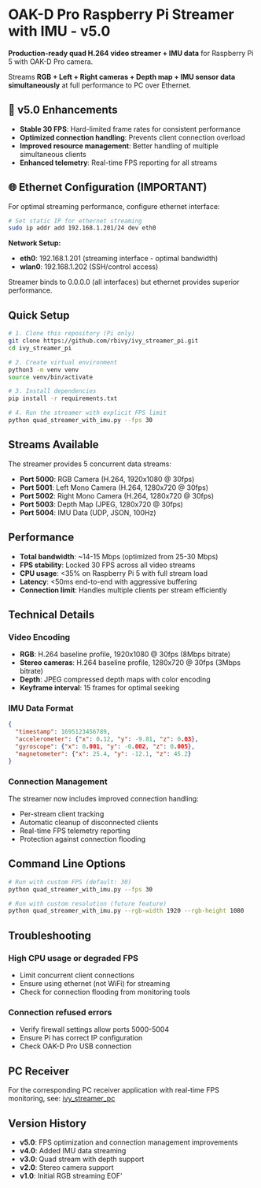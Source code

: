 # OAK-D Pro Raspberry Pi Streamer with IMU - v5.0

**Production-ready quad H.264 video streamer + IMU data** for Raspberry Pi 5 with OAK-D Pro camera.

Streams **RGB + Left + Right cameras + Depth map + IMU sensor data simultaneously** at full performance to PC over Ethernet.

## 🎯 v5.0 Enhancements

- **Stable 30 FPS**: Hard-limited frame rates for consistent performance
- **Optimized connection handling**: Prevents client connection overload
- **Improved resource management**: Better handling of multiple simultaneous clients
- **Enhanced telemetry**: Real-time FPS reporting for all streams

## 🌐 Ethernet Configuration (IMPORTANT)

For optimal streaming performance, configure ethernet interface:

```bash
# Set static IP for ethernet streaming
sudo ip addr add 192.168.1.201/24 dev eth0
```

**Network Setup:**
- **eth0**: 192.168.1.201 (streaming interface - optimal bandwidth)  
- **wlan0**: 192.168.1.202 (SSH/control access)

Streamer binds to 0.0.0.0 (all interfaces) but ethernet provides superior performance.

## Quick Setup

```bash
# 1. Clone this repository (Pi only)
git clone https://github.com/rbivy/ivy_streamer_pi.git
cd ivy_streamer_pi

# 2. Create virtual environment
python3 -m venv venv
source venv/bin/activate

# 3. Install dependencies
pip install -r requirements.txt

# 4. Run the streamer with explicit FPS limit
python quad_streamer_with_imu.py --fps 30
```

## Streams Available

The streamer provides 5 concurrent data streams:

- **Port 5000**: RGB Camera (H.264, 1920x1080 @ 30fps)
- **Port 5001**: Left Mono Camera (H.264, 1280x720 @ 30fps) 
- **Port 5002**: Right Mono Camera (H.264, 1280x720 @ 30fps)
- **Port 5003**: Depth Map (JPEG, 1280x720 @ 30fps)
- **Port 5004**: IMU Data (UDP, JSON, 100Hz)

## Performance

- **Total bandwidth**: ~14-15 Mbps (optimized from 25-30 Mbps)
- **FPS stability**: Locked 30 FPS across all video streams
- **CPU usage**: <35% on Raspberry Pi 5 with full stream load
- **Latency**: <50ms end-to-end with aggressive buffering
- **Connection limit**: Handles multiple clients per stream efficiently

## Technical Details

### Video Encoding
- **RGB**: H.264 baseline profile, 1920x1080 @ 30fps (8Mbps bitrate)
- **Stereo cameras**: H.264 baseline profile, 1280x720 @ 30fps (3Mbps bitrate)
- **Depth**: JPEG compressed depth maps with color encoding
- **Keyframe interval**: 15 frames for optimal seeking

### IMU Data Format
```json
{
  "timestamp": 1695123456789,
  "accelerometer": {"x": 0.12, "y": -9.81, "z": 0.03},
  "gyroscope": {"x": 0.001, "y": -0.002, "z": 0.005},
  "magnetometer": {"x": 25.4, "y": -12.1, "z": 45.2}
}
```

### Connection Management
The streamer now includes improved connection handling:
- Per-stream client tracking
- Automatic cleanup of disconnected clients
- Real-time FPS telemetry reporting
- Protection against connection flooding

## Command Line Options

```bash
# Run with custom FPS (default: 30)
python quad_streamer_with_imu.py --fps 30

# Run with custom resolution (future feature)
python quad_streamer_with_imu.py --rgb-width 1920 --rgb-height 1080
```

## Troubleshooting

### High CPU usage or degraded FPS
- Limit concurrent client connections
- Ensure using ethernet (not WiFi) for streaming
- Check for connection flooding from monitoring tools

### Connection refused errors
- Verify firewall settings allow ports 5000-5004
- Ensure Pi has correct IP configuration
- Check OAK-D Pro USB connection

## PC Receiver

For the corresponding PC receiver application with real-time FPS monitoring, see: [ivy_streamer_pc](https://github.com/rbivy/ivy_streamer_pc)

## Version History

- **v5.0**: FPS optimization and connection management improvements
- **v4.0**: Added IMU data streaming
- **v3.0**: Quad stream with depth support
- **v2.0**: Stereo camera support
- **v1.0**: Initial RGB streaming
EOF'
